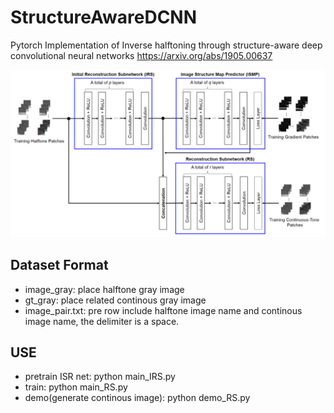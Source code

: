 # StructureAwareDCNN
Pytorch Implementation of Inverse halftoning through structure-aware deep convolutional neural networks https://arxiv.org/abs/1905.00637

![](log\img\net.jpg)

## Dataset Format

- image_gray: place halftone gray image
- gt_gray: place related continous gray image
- image_pair.txt: pre row include halftone image name and continous image name, the delimiter is a space.

## USE

- pretrain ISR net: python main_IRS.py
- train: python main_RS.py
- demo(generate continous image): python demo_RS.py
